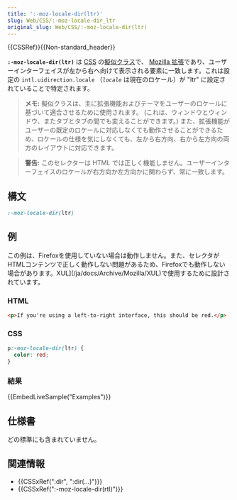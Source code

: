 ```yaml
---
title: ':-moz-locale-dir(ltr)'
slug: Web/CSS/:-moz-locale-dir_ltr
original_slug: Web/CSS/:-moz-locale-dir(ltr)
---
```


{{CSSRef}}{{Non-standard_header}}

**`:-moz-locale-dir(ltr)`** は [CSS](/ja/docs/Web/CSS) の[擬似クラス](/ja/docs/Web/CSS/Pseudo-classes)で、 [Mozilla 拡張](/ja/docs/Web/CSS/Mozilla_Extensions)であり、ユーザーインターフェイスが左から右へ向けて表示される要素に一致します。これは設定の `intl.uidirection.locale` （_`locale`_ は現在のロケール）が "ltr" に設定されていることで特定されます。

> **メモ:** 擬似クラスは、主に拡張機能およびテーマをユーザーのロケールに基づいて適合させるために使用されます。 (これは、ウィンドウとウィンドウ、またタブとタブの間でも変えることができます。) また、拡張機能がユーザーの既定のロケールに対応しなくても動作させることができるため、ロケールの仕様を気にしなくても、左から右方向、右から左方向の両方のレイアウトに対応できます。

> **警告:** このセレクターは HTML では正しく機能しません。ユーザーインターフェイスのロケールが右方向か左方向かに関わらず、常に一致します。

## 構文

```css
:-moz-locale-dir(ltr)
```

## 例

この例は、Firefoxを使用していない場合は動作しません。また、セレクタがHTMLコンテンツで正しく動作しない問題があるため、Firefoxでも動作しない場合があります。XUL](/ja/docs/Archive/Mozilla/XUL)で使用するために設計されています。

### HTML

```html
<p>If you're using a left-to-right interface, this should be red.</p>
```

### CSS

```css
p:-moz-locale-dir(ltr) {
  color: red;
}
```

### 結果

{{EmbedLiveSample("Examples")}}

## 仕様書

どの標準にも含まれていません。

## 関連情報

- {{CSSxRef(":dir", ":dir(…)")}}
- {{CSSxRef(":-moz-locale-dir(rtl)")}}
